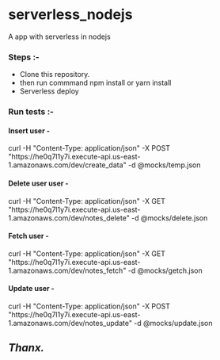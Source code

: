 # serverless_nodejs
A app with serverless in nodejs 
<h3>Steps :-</h3>
<ul>
  <li>Clone this repository.</li>
  <li>then run commmand npm install or yarn install </li>
  <li>Serverless deploy</li>
</ul>

<h3>Run tests :-</h3>
<h4>Insert user -</h4>
<p>curl -H "Content-Type: application/json" -X POST "https://he0q7l1y7i.execute-api.us-east-1.amazonaws.com/dev/create_data" -d @mocks/temp.json</p>

<h4>Delete user user -</h4>
<p>curl -H "Content-Type: application/json" -X GET "https://he0q7l1y7i.execute-api.us-east-1.amazonaws.com/dev/notes_delete" -d @mocks/delete.json</p>

<h4>Fetch user -</h4>
<p>curl -H "Content-Type: application/json" -X GET "https://he0q7l1y7i.execute-api.us-east-1.amazonaws.com/dev/notes_fetch" -d @mocks/getch.json</p>

<h4>Update user -</h4>
<p>curl -H "Content-Type: application/json" -X POST "https://he0q7l1y7i.execute-api.us-east-1.amazonaws.com/dev/notes_update" -d @mocks/update.json</p>


<h2><i>Thanx.</i></h2>
